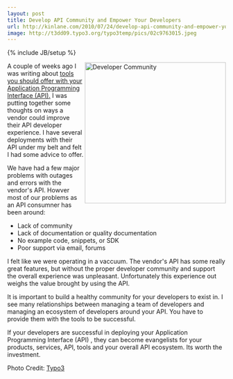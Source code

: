 ```yaml
---
layout: post
title: Develop API Community and Empower Your Developers
url: http://kinlane.com/2010/07/24/develop-api-community-and-empower-your-developers/
image: http://t3dd09.typo3.org/typo3temp/pics/02c9763015.jpeg
---
```

{% include JB/setup %}
<p>
     <a href="http://t3dd09.typo3.org/home.html" target="_blank"><img class="alignnone c1" title="Developer Community" src="http://t3dd09.typo3.org/typo3temp/pics/02c9763015.jpeg"  width="325" align="right" /></a>A couple of weeks ago I was writing about <a href="http://www.kinlane.com/2010/07/tools-you-should-offer-with-your-application-program-interface-api/">tools you should offer with your Application Programming Interface (API).</a> I was putting together some thoughts on ways a vendor could improve their API developer experience. I have several deployments with their API under my belt and felt I had some advice to offer.
</p>

<p>
     We have had a few major problems with outages and errors with the vendor's API. Howver most of our problems as an API consumner has been around:
</p>
<ul class="mainlist">
     <li>Lack of community
     </li>
     <li>Lack of documentation or quality documentation
     </li>
     <li>No example code, snippets, or SDK
     </li>
     <li>Poor support via email, forums
     </li>
</ul>
<p>
     I felt like we were operating in a vaccuum. The vendor's API has some really great features, but without the proper developer community and support the overall experience was unpleasant. Unfortunately this experience out weighs the value brought by using the API.
</p>

<p>
     It is important to build a healthy community for your developers to exist in. I see many relationships between managing a team of developers and managing an ecosystem of developers around your API. You have to provide them with the tools to be successful.
</p>

<p>
     If your developers are successful in deploying your Application Programming Interface (API) , they can become evangelists for your products, services, API, tools and your overall API ecosystem. Its worth the investment.
</p>

<p>
     Photo Credit: <a href="http://t3dd09.typo3.org/home.html" target="_blank">Typo3</a>
</p>